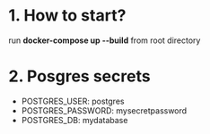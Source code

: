 # 1. How to start?
run **docker-compose up --build** from root directory
# 2. Posgres secrets 
 - POSTGRES_USER: postgres
 - POSTGRES_PASSWORD: mysecretpassword
 - POSTGRES_DB: mydatabase
